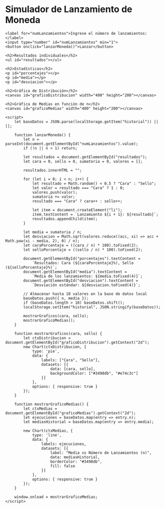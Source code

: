 <!DOCTYPE html>
<html lang="es">
<head>
    <meta charset="UTF-8">
    <meta name="viewport" content="width=device-width, initial-scale=1.0">
    <title>Simulador de Moneda con Base de Datos y Gráficos</title>
    <script src="https://cdn.jsdelivr.net/npm/chart.js"></script>
</head>
<body>
    <h1>Simulador de Lanzamiento de Moneda</h1>

    <label for="numLanzamientos">Ingrese el número de lanzamientos:</label>
    <input type="number" id="numLanzamientos" min="1">
    <button onclick="lanzarMoneda()">Lanzar</button>

    <h2>Resultados individuales</h2>
    <ul id="resultados"></ul>

    <h2>Estadísticas</h2>
    <p id="porcentajes"></p>
    <p id="media"></p>
    <p id="desviacion"></p>

    <h2>Gráfica de Distribución</h2>
    <canvas id="graficoDistribucion" width="400" height="200"></canvas>

    <h2>Gráfica de Medias en función de n</h2>
    <canvas id="graficoMedias" width="400" height="200"></canvas>

    <script>
        let baseDatos = JSON.parse(localStorage.getItem("historial")) || [];

        function lanzarMoneda() {
            let n = parseInt(document.getElementById("numLanzamientos").value);
            if (!n || n < 1) return;

            let resultados = document.getElementById("resultados");
            let cara = 0, sello = 0, sumatoria = 0, valores = [];

            resultados.innerHTML = "";

            for (let i = 0; i < n; i++) {
                let resultado = Math.random() < 0.5 ? "Cara" : "Sello";
                let valor = resultado === "Cara" ? 1 : 0;
                valores.push(valor);
                sumatoria += valor;
                resultado === "Cara" ? cara++ : sello++;

                let item = document.createElement("li");
                item.textContent = `Lanzamiento ${i + 1}: ${resultado}`;
                resultados.appendChild(item);
            }

            let media = sumatoria / n;
            let desviacion = Math.sqrt(valores.reduce((acc, xi) => acc + Math.pow(xi - media, 2), 0) / n);
            let caraPorcentaje = ((cara / n) * 100).toFixed(2);
            let selloPorcentaje = ((sello / n) * 100).toFixed(2);

            document.getElementById("porcentajes").textContent = 
                `Resultados: Cara (${caraPorcentaje}%), Sello (${selloPorcentaje}%)`;
            document.getElementById("media").textContent = 
                `Media de los lanzamientos: ${media.toFixed(4)}`;
            document.getElementById("desviacion").textContent = 
                `Desviación estándar: ${desviacion.toFixed(4)}`;

            // Almacenar hasta 10 valores en la base de datos local
            baseDatos.push({ n, media });
            if (baseDatos.length > 10) baseDatos.shift();
            localStorage.setItem("historial", JSON.stringify(baseDatos));

            mostrarGraficos(cara, sello);
            mostrarGraficoMedias();
        }

        function mostrarGraficos(cara, sello) {
            let ctxDistribucion = document.getElementById("graficoDistribucion").getContext("2d");
            new Chart(ctxDistribucion, {
                type: 'pie',
                data: {
                    labels: ["Cara", "Sello"],
                    datasets: [{
                        data: [cara, sello],
                        backgroundColor: ["#3498db", "#e74c3c"]
                    }]
                },
                options: { responsive: true }
            });
        }

        function mostrarGraficoMedias() {
            let ctxMedias = document.getElementById("graficoMedias").getContext("2d");
            let ejecuciones = baseDatos.map(entry => entry.n);
            let mediasHistorial = baseDatos.map(entry => entry.media);

            new Chart(ctxMedias, {
                type: 'line',
                data: {
                    labels: ejecuciones,
                    datasets: [{
                        label: "Media vs Número de Lanzamientos (n)",
                        data: mediasHistorial,
                        borderColor: "#3498db",
                        fill: false
                    }]
                },
                options: { responsive: true }
            });
        }

        window.onload = mostrarGraficoMedias;
    </script>
</body>
</html>
